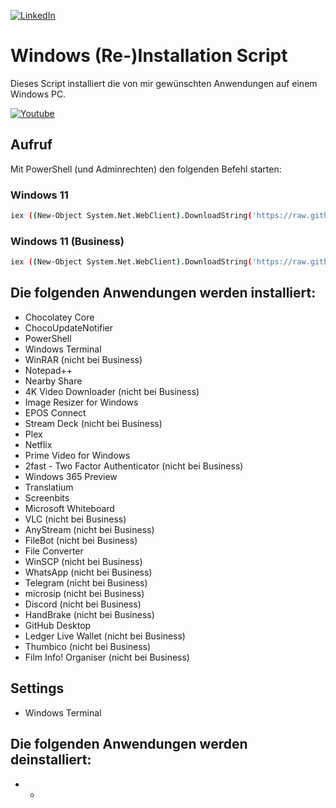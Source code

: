 [![LinkedIn][linkedin-shield]][linkedin-url]



# Windows (Re-)Installation Script
Dieses Script installiert die von mir gewünschten Anwendungen auf einem Windows PC.

[![Youtube](https://img.youtube.com/vi/qpW2zixWoRk/0.jpg)](https://www.youtube.com/watch?v=qpW2zixWoRk)


## Aufruf
Mit PowerShell (und Adminrechten) den folgenden Befehl starten:
### Windows 11
```sh
iex ((New-Object System.Net.WebClient).DownloadString('https://raw.githubusercontent.com/RalfEs73/win_reinstall/main/win11_reinstall.ps1'))
```
### Windows 11 (Business)
```sh
iex ((New-Object System.Net.WebClient).DownloadString('https://raw.githubusercontent.com/RalfEs73/win_reinstall/main/win11_business_reinstall.ps1'))
```
## Die folgenden Anwendungen werden installiert:
* Chocolatey Core
* ChocoUpdateNotifier
* PowerShell
* Windows Terminal
* WinRAR (nicht bei Business)
* Notepad++
* Nearby Share
* 4K Video Downloader (nicht bei Business)
* Image Resizer for Windows
* EPOS Connect
* Stream Deck (nicht bei Business)
* Plex
* Netflix
* Prime Video for Windows
* 2fast - Two Factor Authenticator (nicht bei Business)
* Windows 365 Preview
* Translatium
* Screenbits
* Microsoft Whiteboard
* VLC (nicht bei Business)
* AnyStream (nicht bei Business)
* FileBot (nicht bei Business)
* File Converter
* WinSCP (nicht bei Business)
* WhatsApp (nicht bei Business)
* Telegram (nicht bei Business)
* microsip (nicht bei Business)
* Discord (nicht bei Business)
* HandBrake (nicht bei Business)
* GitHub Desktop
* Ledger Live Wallet (nicht bei Business)
* Thumbico (nicht bei Business)
* Film Info! Organiser (nicht bei Business)

## Settings
* Windows Terminal

## Die folgenden Anwendungen werden deinstalliert:
* -

<!-- MARKDOWN LINKS & IMAGES -->
<!-- https://www.markdownguide.org/basic-syntax/#reference-style-links -->
[linkedin-shield]: https://img.shields.io/badge/-LinkedIn-black.svg?style=for-the-badge&logo=linkedin&colorB=555
[linkedin-url]: https://linkedin.com/in/ralfes
